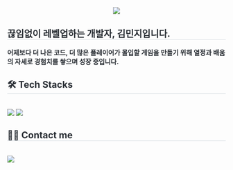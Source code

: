 <!--타이틀-->
<div align= "center">
    <img src="https://capsule-render.vercel.app/api?type=cylinder&color=gradient&height=120&text=Min's%20Game%20Programmer%20Journal&animation=twinkling&fontColor=ffffff&fontSize=40" />
</div>

<div style="text-align: left;"> 
<h2 style="border-bottom: 1px solid #d8dee4; color: #282d33;"> 끊임없이 레벨업하는 개발자, 김민지입니다. </h2>  
    
<div style="font-weight: 700; font-size: 15px; text-align: left; color: #282d33;"> 어제보다 더 나은 코드, 더 많은 플레이어가 몰입할 게임을 만들기 위해 열정과 배움의 자세로 경험치를 쌓으며 성장 중입니다. </div> 
</div>
    
<div style="text-align: left;">
<h2 style="border-bottom: 1px solid #d8dee4; color: #282d33;"> 🛠️ Tech Stacks </h2> 
    
<br> 

<div style="margin: ; text-align: left;" "text-align: left;">
    <img src="https://img.shields.io/badge/unity-20232a.svg?style=for-the-badge&logo=unity&logoColor=FFFFFF" />
    <img src="https://img.shields.io/badge/-C%23-20232a.svg?style=for-the-badge&logo=-C%23&logoColor=FFFFFF" />
</div>

<div style="text-align: left;">
<h2 style="border-bottom: 1px solid #d8dee4; color: #282d33;"> 🧑‍💻 Contact me </h2> 
    
<br> 
    
<div style="text-align: left;"> 
    <a href=mailto:mjktt8@gmail.com> <img src="https://img.shields.io/badge/Gmail-EA4335?style=for-the-badge&logo=Gmail&logoColor=white&link=mailto:mjktt8@gmail.com">
    </a>
</div>  

<br> 
</div>
    
